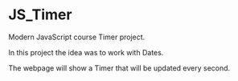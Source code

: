 # JS_Timer

Modern JavaScript course Timer project.

In this project the idea was to work with Dates.

The webpage will show a Timer that will be updated every second.
